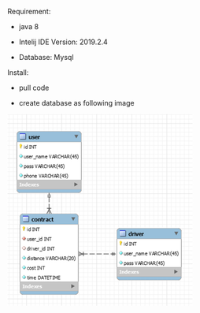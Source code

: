 Requirement: 
-	java 8

-	Intelij IDE Version: 2019.2.4

-	Database: Mysql

Install: 
-	pull code

-	create database as following image

<img src="https://github.com/hongdatchy/backend_of_book_car_hust/blob/master/database.png"/>
